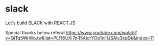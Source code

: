 # slack
Let's build SLACK with REACT.JS

Special thanks below referal
https://www.youtube.com/watch?v=QiTq5WrWoJw&list=PLf16UKl7nR5AjcrYOe1niifJSAls3spDk&index=11
